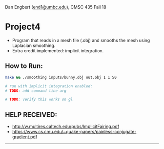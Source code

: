 Dan Engbert (end1@umbc.edu), CMSC 435 Fall 18

# Project4
* Program that reads in a mesh file (.obj) and smooths the mesh using Laplacian smoothing.
* Extra credit implemented: implicit integration.


## How to Run:
````bash
make && ./smoothing inputs/bunny.obj out.obj 1 1 50

# run with implicit integration enabled:
# TODO: add command line arg

# TODO: verify this works on gl
````


## HELP RECEIVED:
* http://w.multires.caltech.edu/pubs/ImplicitFairing.pdf
* https://www.cs.cmu.edu/~quake-papers/painless-conjugate-gradient.pdf
---
